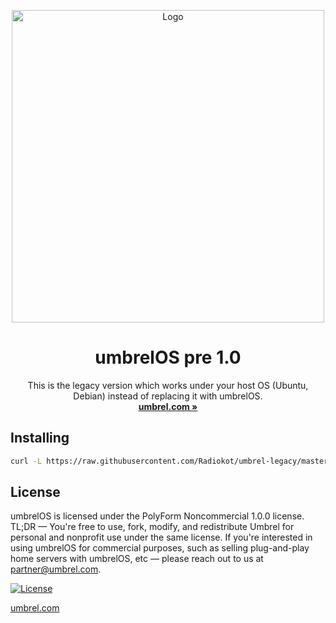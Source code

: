 <p align="center">
  <a href="https://umbrel.com">
    <img src="https://i.imgur.com/b8IeGru.jpeg" alt="Logo" width=500>
  </a>
  <h1 align="center">umbrelOS pre 1.0</h1>
  <p align="center">
    This is the legacy version which works under your host OS (Ubuntu, Debian) instead of replacing it with umbrelOS.
    <br />
    <a href="https://umbrel.com"><strong>umbrel.com »</strong></a>
    <br />
</p>

## Installing

```bash
curl -L https://raw.githubusercontent.com/Radiokot/umbrel-legacy/master-pre-1.0/scripts/install | bash
```

## License

umbrelOS is licensed under the PolyForm Noncommercial 1.0.0 license. TL;DR — You're free to use, fork, modify, and redistribute Umbrel for personal and nonprofit use under the same license. If you're interested in using umbrelOS for commercial purposes, such as selling plug-and-play home servers with umbrelOS, etc — please reach out to us at partner@umbrel.com.

[![License](https://img.shields.io/badge/license-PolyForm%20Noncommercial%201.0.0-%235351FB)](https://github.com/getumbrel/umbrel/blob/master/LICENSE.md)

[umbrel.com](https://umbrel.com)
